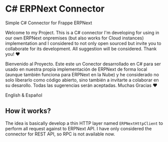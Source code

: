 # C# ERPNext Connector
Simple C# Connector for Frappe ERPNext

Welcome to my Project. This is a C# connector I'm developing for using in our own ERPNext onpremises (but also works for Cloud instances) implementation and I considered to not only open sourced but invite you to collaborate for its development. All suggestion will be considered. Thank you! :heart:

Bienvenido al Proyecto. Este este un Conector desarrollado en C# para ser usado en nuestra propia implementación de ERPNext de forma local (aunque también funciona para ERPNext en la Nube) y he considerado no solo liberarlo como código abierto, sino también a invitarte a colaborar en su desarollo. Todas las sugerencias serán aceptadas. Muchas Gracias :heart:

English & Español

## How it works?

The idea is basically develop a thin HTTP layer named `ERPNextHttpClient` to perform all request against to ERPNext API. I have only considered the connector for REST API, so RPC is not available now.




